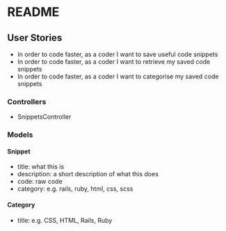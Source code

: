 # README

## User Stories

- In order to code faster, as a coder I want to save useful code snippets
- In order to code faster, as a coder I want to retrieve my saved code snippets
- In order to code faster, as a coder I want to categorise my saved code snippets

### Controllers
- SnippetsController

### Models

#### Snippet
- title: what this is
- description: a short description of what this does
- code: raw code
- category: e.g. rails, ruby, html, css, scss

#### Category
- title: e.g. CSS, HTML, Rails, Ruby